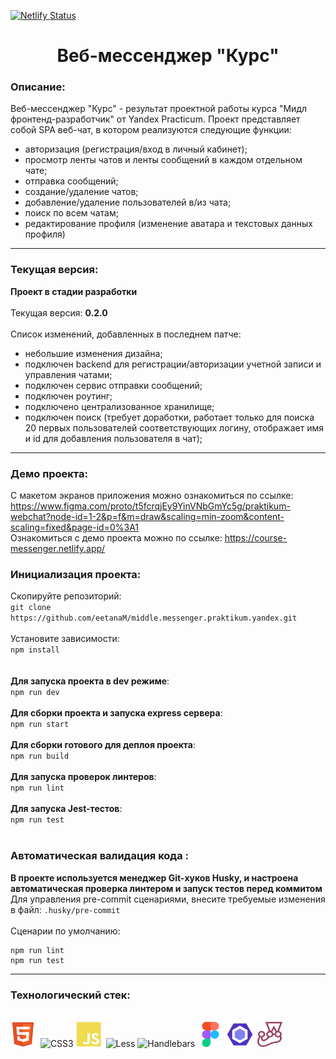 [![Netlify Status](https://api.netlify.com/api/v1/badges/72d4f21e-c49c-43d9-bec1-28e12c6fbf55/deploy-status)](https://app.netlify.com/projects/course-messenger/deploys)
<div align="center">
  <h1>Веб-мессенджер "Курс"</h1>
</div>

### Описание:

Веб-мессенджер "Курс" - результат проектной работы курса "Мидл фронтенд-разработчик" от Yandex Practicum. Проект представляет собой SPA веб-чат, в котором реализуются следующие функции:
- авторизация (регистрация/вход в личный кабинет);
- просмотр ленты чатов и ленты сообщений в каждом отдельном чате;
- отправка сообщений;
- создание/удаление чатов;
- добавление/удаление пользователей в/из чата;
- поиск по всем чатам;
- редактирование профиля (изменение аватара и текстовых данных профиля)
<hr>

### Текущая версия:
<b>Проект в стадии разработки</b>
<br>
<br>
Текущая версия: <b>0.2.0</b>
<br>
<br>
Список изменений, добавленных в последнем патче:
- небольшие изменения дизайна;
- подключен backend для регистрации/авторизации учетной записи и управления чатами;
- подключен сервис отправки сообщений;
- подключен роутинг;
- подключено централизованное хранилище;
- подключен поиск (требует доработки, работает только для поиска 20 первых пользователей соответствующих логину, отображает имя и id для добавления пользователя в чат);
<hr>

### Демо проекта:
С макетом экранов приложения можно ознакомиться по ссылке: https://www.figma.com/proto/t5fcrqjEy9YinVNbGmYc5g/praktikum-webchat?node-id=1-2&p=f&m=draw&scaling=min-zoom&content-scaling=fixed&page-id=0%3A1
<br>
Ознакомиться с демо проекта можно по ссылке: https://course-messenger.netlify.app/
<br>

### Инициализация проекта:

Скопируйте репозиторий:
<br>
`git clone https://github.com/eetanaM/middle.messenger.praktikum.yandex.git`
<br>
<br>
Установите зависимости:
<br>
`npm install`
<br>
<br>
<br>
**Для запуска проекта в dev режиме**:
<br>
`npm run dev`
<br>
<br>
**Для сборки проекта и запуска express сервера**:
<br>
`npm run start`
<br>
<br>
**Для сборки готового для деплоя проекта**:
<br>
`npm run build`
<br>
<br>
**Для запуска проверок линтеров**:
<br>
`npm run lint`
<br>
<br>
**Для запуска Jest-тестов**:
<br>
`npm run test`
<br>
<br>
### Автоматическая валидация кода :
**В проекте используется менеджер Git-хуков Husky, и настроена автоматическая проверка линтером и запуск тестов перед коммитом**
<br>
Для управления pre-commit сценариями, внесите требуемые изменения в файл: `.husky/pre-commit`
<br>
<br>
Сценарии по умолчанию:
<br>
```
npm run lint
npm run test
```
<hr>

### Технологический стек:

<div align="left">
  <br/>
  <img src="https://github.com/devicons/devicon/blob/master/icons/html5/html5-original.svg" title="HTML5" alt="HTML" width="40" height="40"/>&nbsp;
  <img src="https://cdn.jsdelivr.net/gh/devicons/devicon@latest/icons/css3/css3-original.svg" title="CSS3" alt="CSS3" width="40" height="40"/>
  <img src="https://github.com/devicons/devicon/blob/master/icons/javascript/javascript-plain.svg" title="JavaScript" alt="JavaScript" width="40" height="40"/>&nbsp;
  <img src="https://cdn.jsdelivr.net/gh/devicons/devicon@latest/icons/less/less-plain-wordmark.svg" title="Less" alt="Less" width="40" height="40"/>
  <img src="https://cdn.jsdelivr.net/gh/devicons/devicon@latest/icons/handlebars/handlebars-original-wordmark.svg" title="Handlebars" alt="Handlebars" width="40" height="40"/>
  <img src="https://github.com/devicons/devicon/blob/master/icons/figma/figma-original.svg" title="Figma" alt="Figma" width="40" height="40"/>&nbsp;
  <img src="https://github.com/devicons/devicon/blob/master/icons/eslint/eslint-original.svg" title="Eslint" alt="Eslint" width="40" height="40"/>&nbsp;
  <img src="https://github.com/devicons/devicon/blob/master/icons/jest/jest-plain.svg" title="Jest" alt="Jest" width="40" height="40"/>&nbsp;
</div>

